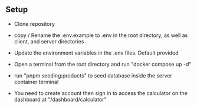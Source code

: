## Setup

* Clone repository

* copy / Rename the .env.example to .env in the root directory, as well as client, and server directories

* Update the environment variables  in the .env files. Default provided

* Open a terminal from the root directory and run "docker compose up -d"

* run "pnpm seeding:products" to seed database inside the server container terminal

* You need to create account then sign in to access the calculator on the dashboard at "/dashboard/calculator"
